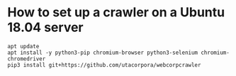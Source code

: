 
# How to set up a crawler on a Ubuntu 18.04 server

```
apt update
apt install -y python3-pip chromium-browser python3-selenium chromium-chromedriver
pip3 install git+https://github.com/utacorpora/webcorpcrawler

```


